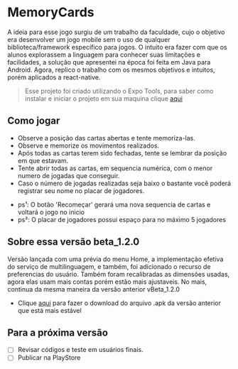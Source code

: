 # MemoryCards

A ideia para esse jogo surgiu de um trabalho da faculdade, cujo o objetivo era desenvolver um jogo mobile sem o uso de qualquer biblioteca/framework específico para jogos. O intuito era fazer com que os alunos explorassem a linguagem para conhecer suas limitações e facilidades, a solução que apresentei na época foi feita em Java para Android. Agora, replico o trabalho com os mesmos objetivos e intuitos, porém aplicados a react-native.
 > Esse projeto foi criado utilizando o Expo Tools, para saber como
 instalar e iniciar o projeto em sua maquina clique [aqui](https://docs.expo.io/get-started/installation/)

## Como jogar
- Observe a posição das cartas abertas e tente memoriza-las.
- Observe e memorize os movimentos realizados.
- Após todas as cartas terem sido fechadas, tente se lembrar da posição em que estavam.
- Tente abrir todas as cartas, em sequencia numérica, com o menor numero de jogadas que conseguir.
- Caso o número de jogadas realizadas seja baixo o bastante você poderá registrar seu nome no placar de jogadores.
* ps¹: O botão 'Recomeçar' gerará uma nova sequencia de cartas e voltará o jogo no inicio
* ps²: O placar de jogadores possui espaço para no máximo 5 jogadores

## Sobre essa versão beta_1.2.0
Versão lançada com uma prévia do menu Home, a implementação efetiva do serviço de multilinguagem, e também, foi adicionado o recurso de preferencias do usuário. Também foram recalibradas as dimensões usadas, agora elas usam mais contas porém estão mais ajustaveis. No mais, continua da mesma maneira da versão anterior vBeta_1.2.0
* Clique [aqui](https://drive.google.com/file/d/1COA5M9gL5_fZmfNyLnWOXULQ_SJn0DZb/view?usp=sharing) para fazer o download do arquivo .apk da versão anterior que está mais estável

## Para a próxima versão
- [ ] Revisar códigos e teste em usuários finais.
- [ ] Publicar na PlayStore
